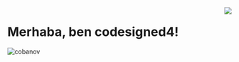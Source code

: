 <img align='right' src="https://github-readme-stats.vercel.app/api?username=codesigned4&show_icons=true">

# Merhaba, ben codesigned4! 
<p align="left"> <img src="https://komarev.com/ghpvc/?username=cobanov" alt="cobanov" /> </p>




